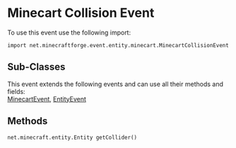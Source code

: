 # Minecart Collision Event

To use this event use the following import:
```groovy:no-line-numbers
import net.minecraftforge.event.entity.minecart.MinecartCollisionEvent
```

## Sub-Classes
This event extends the following events and can use all their methods and fields: <br>
[MinecartEvent](minecart_event.md), [EntityEvent](entity_event/entity_event.md)

## Methods
```groovy:no-line-numbers
net.minecraft.entity.Entity getCollider()
```
